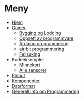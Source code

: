 # Meny

- [Hjem][hjem]
- [Guider][guides]
  - [Bygging og Lodding][building]
  - [Oppsett av programmvare][setup]
  - [Arduino programmering][intro-programming]
  - [air:bit programmering][airbit-programming]
  - [Feilsøking][error-debugging]
- Kodeeksempler
  - [Minnekort][ex-sd]
  - [Alle sensorer][ex-allsensors]
- [Pinout][pinout]
- [Komponenter][komponenter]
- [Dataformat][data-format]
- [Generell info om Programmering][info-prog]

[hjem]: Home
[guides]: airbit-Guider
[building]: Guide-Bygging-og-Lodding
[setup]: Guide-Oppsett-for-programmering
[intro-programming]: Introduksjon-til-Arduino-programmering
[airbit-programming]: airbit-Programmering
[error-debugging]: Feilsoking-av-programmeringsfeil
[komponenter]: components
[pinout]: airbit-Pinout
[data-format]: Dataformat
[info-prog]: Generell-informasjon-om-programmering

[ex-sd]: airbit-memory-card-test
[ex-allsensors]: airbit-all-sensors

